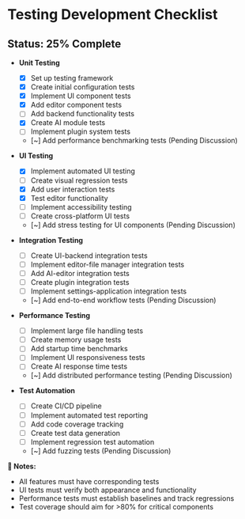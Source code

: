# **Testing Development Checklist**
## **Status: 25% Complete**

- **Unit Testing**
  - [x] Set up testing framework
  - [x] Create initial configuration tests
  - [x] Implement UI component tests
  - [x] Add editor component tests
  - [ ] Add backend functionality tests
  - [x] Create AI module tests
  - [ ] Implement plugin system tests
  - [~] Add performance benchmarking tests (Pending Discussion)

- **UI Testing**
  - [x] Implement automated UI testing
  - [ ] Create visual regression tests
  - [x] Add user interaction tests
  - [x] Test editor functionality
  - [ ] Implement accessibility testing
  - [ ] Create cross-platform UI tests
  - [~] Add stress testing for UI components (Pending Discussion)

- **Integration Testing**
  - [ ] Create UI-backend integration tests
  - [ ] Implement editor-file manager integration tests
  - [ ] Add AI-editor integration tests
  - [ ] Create plugin integration tests
  - [ ] Implement settings-application integration tests
  - [~] Add end-to-end workflow tests (Pending Discussion)

- **Performance Testing**
  - [ ] Implement large file handling tests
  - [ ] Create memory usage tests
  - [ ] Add startup time benchmarks
  - [ ] Implement UI responsiveness tests
  - [ ] Create AI response time tests
  - [~] Add distributed performance testing (Pending Discussion)

- **Test Automation**
  - [ ] Create CI/CD pipeline
  - [ ] Implement automated test reporting
  - [ ] Add code coverage tracking
  - [ ] Create test data generation
  - [ ] Implement regression test automation
  - [~] Add fuzzing tests (Pending Discussion)

**📝 Notes:**  
- All features must have corresponding tests
- UI tests must verify both appearance and functionality
- Performance tests must establish baselines and track regressions
- Test coverage should aim for >80% for critical components

